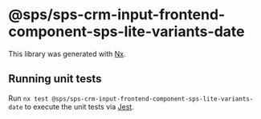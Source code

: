 # @sps/sps-crm-input-frontend-component-sps-lite-variants-date

This library was generated with [Nx](https://nx.dev).

## Running unit tests

Run `nx test @sps/sps-crm-input-frontend-component-sps-lite-variants-date` to execute the unit tests via [Jest](https://jestjs.io).
